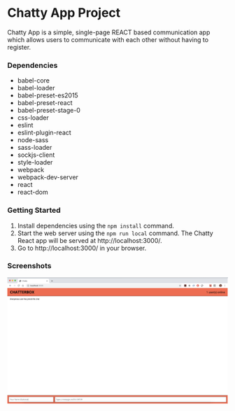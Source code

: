 # Chatty App Project

Chatty App is a simple, single-page REACT based communication app which allows users to communicate with each other without having to register.

### Dependencies

- babel-core
- babel-loader
- babel-preset-es2015
- babel-preset-react
- babel-preset-stage-0
- css-loader
- eslint
- eslint-plugin-react
- node-sass
- sass-loader
- sockjs-client
- style-loader
- webpack
- webpack-dev-server
- react
- react-dom

### Getting Started

1. Install dependencies using the `npm install` command.
2. Start the web server using the `npm run local` command. The Chatty React app will be served at http://localhost:3000/.
3. Go to http://localhost:3000/ in your browser.

### Screenshots

![Chatty Home Page](https://github.com/poushitaguha/Chatty-App/blob/master/docs/chatty-home-page.png "Chatty Home Page")

